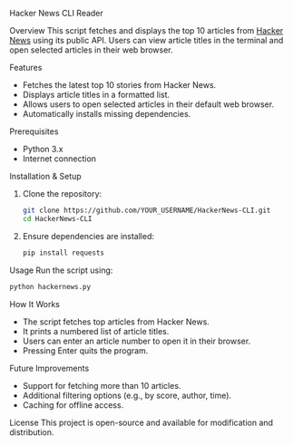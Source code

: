 Hacker News CLI Reader

Overview
This script fetches and displays the top 10 articles from [Hacker News](https://news.ycombinator.com/) using its public API. Users can view article titles in the terminal and open selected articles in their web browser.

Features
- Fetches the latest top 10 stories from Hacker News.
- Displays article titles in a formatted list.
- Allows users to open selected articles in their default web browser.
- Automatically installs missing dependencies.

Prerequisites
- Python 3.x
- Internet connection

Installation & Setup
1. Clone the repository:
   ```bash
   git clone https://github.com/YOUR_USERNAME/HackerNews-CLI.git
   cd HackerNews-CLI
   ```
2. Ensure dependencies are installed:
   ```bash
   pip install requests
   ```

Usage
Run the script using:
```bash
python hackernews.py
```

How It Works
- The script fetches top articles from Hacker News.
- It prints a numbered list of article titles.
- Users can enter an article number to open it in their browser.
- Pressing Enter quits the program.

Future Improvements
- Support for fetching more than 10 articles.
- Additional filtering options (e.g., by score, author, time).
- Caching for offline access.

License
This project is open-source and available for modification and distribution.
